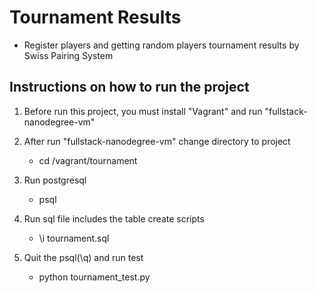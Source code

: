# Tournament Results
   * Register players and getting random players tournament results by Swiss Pairing System

## Instructions on how to run the project
1. Before run this project, you must install "Vagrant" and run "fullstack-nanodegree-vm"

2. After run "fullstack-nanodegree-vm" change directory to project
   * cd /vagrant/tournament

3. Run postgresql
   * psql

4. Run sql file includes the table create scripts
   * \i tournament.sql

5. Quit the psql(\q) and run test
   * python tournament_test.py
 
